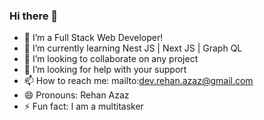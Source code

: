 ### Hi there 👋
- 🔭 I’m a Full Stack Web Developer! 
- 🌱 I’m currently learning Nest JS | Next JS | Graph QL
- 👯 I’m looking to collaborate on any project
- 🤔 I’m looking for help with your support
- 📫 How to reach me: mailto:dev.rehan.azaz@gmail.com
- 😄 Pronouns: Rehan Azaz
- ⚡ Fun fact: I am a multitasker
